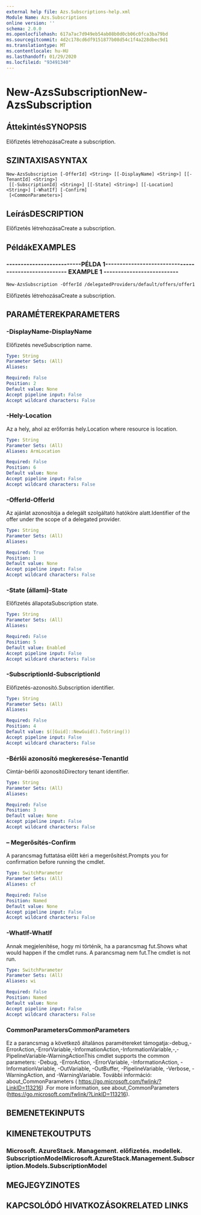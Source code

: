 ```yaml
---
external help file: Azs.Subscriptions-help.xml
Module Name: Azs.Subscriptions
online version: ''
schema: 2.0.0
ms.openlocfilehash: 617a7ac7d949eb54ab08b0d0cb06c0fca3ba79bd
ms.sourcegitcommit: 4d2c178cd6df9151877b08d54c1f4a228dbec9d1
ms.translationtype: MT
ms.contentlocale: hu-HU
ms.lasthandoff: 01/29/2020
ms.locfileid: "93491340"
---
```

# <span data-ttu-id="0dc2b-101">New-AzsSubscription</span><span class="sxs-lookup"><span data-stu-id="0dc2b-101">New-AzsSubscription</span></span>

## <span data-ttu-id="0dc2b-102">Áttekintés</span><span class="sxs-lookup"><span data-stu-id="0dc2b-102">SYNOPSIS</span></span>
<span data-ttu-id="0dc2b-103">Előfizetés létrehozása</span><span class="sxs-lookup"><span data-stu-id="0dc2b-103">Create a subscription.</span></span>

## <span data-ttu-id="0dc2b-104">SZINTAXISA</span><span class="sxs-lookup"><span data-stu-id="0dc2b-104">SYNTAX</span></span>

```
New-AzsSubscription [-OfferId] <String> [[-DisplayName] <String>] [[-TenantId] <String>]
 [[-SubscriptionId] <String>] [[-State] <String>] [[-Location] <String>] [-WhatIf] [-Confirm]
 [<CommonParameters>]
```

## <span data-ttu-id="0dc2b-105">Leírás</span><span class="sxs-lookup"><span data-stu-id="0dc2b-105">DESCRIPTION</span></span>
<span data-ttu-id="0dc2b-106">Előfizetés létrehozása</span><span class="sxs-lookup"><span data-stu-id="0dc2b-106">Create a subscription.</span></span>

## <span data-ttu-id="0dc2b-107">Példák</span><span class="sxs-lookup"><span data-stu-id="0dc2b-107">EXAMPLES</span></span>

### <span data-ttu-id="0dc2b-108">--------------------------PÉLDA 1--------------------------</span><span class="sxs-lookup"><span data-stu-id="0dc2b-108">-------------------------- EXAMPLE 1 --------------------------</span></span>
```
New-AzsSubscription -OfferId /delegatedProviders/default/offers/offer1
```

<span data-ttu-id="0dc2b-109">Előfizetés létrehozása</span><span class="sxs-lookup"><span data-stu-id="0dc2b-109">Create a subscription.</span></span>

## <span data-ttu-id="0dc2b-110">PARAMÉTEREK</span><span class="sxs-lookup"><span data-stu-id="0dc2b-110">PARAMETERS</span></span>

### <span data-ttu-id="0dc2b-111">-DisplayName</span><span class="sxs-lookup"><span data-stu-id="0dc2b-111">-DisplayName</span></span>
<span data-ttu-id="0dc2b-112">Előfizetés neve</span><span class="sxs-lookup"><span data-stu-id="0dc2b-112">Subscription name.</span></span>

```yaml
Type: String
Parameter Sets: (All)
Aliases: 

Required: False
Position: 2
Default value: None
Accept pipeline input: False
Accept wildcard characters: False
```

### <span data-ttu-id="0dc2b-113">-Hely</span><span class="sxs-lookup"><span data-stu-id="0dc2b-113">-Location</span></span>
<span data-ttu-id="0dc2b-114">Az a hely, ahol az erőforrás hely.</span><span class="sxs-lookup"><span data-stu-id="0dc2b-114">Location where resource is location.</span></span>

```yaml
Type: String
Parameter Sets: (All)
Aliases: ArmLocation

Required: False
Position: 6
Default value: None
Accept pipeline input: False
Accept wildcard characters: False
```

### <span data-ttu-id="0dc2b-115">-OfferId</span><span class="sxs-lookup"><span data-stu-id="0dc2b-115">-OfferId</span></span>
<span data-ttu-id="0dc2b-116">Az ajánlat azonosítója a delegált szolgáltató hatóköre alatt.</span><span class="sxs-lookup"><span data-stu-id="0dc2b-116">Identifier of the offer under the scope of a delegated provider.</span></span>

```yaml
Type: String
Parameter Sets: (All)
Aliases: 

Required: True
Position: 1
Default value: None
Accept pipeline input: False
Accept wildcard characters: False
```

### <span data-ttu-id="0dc2b-117">-State (állami)</span><span class="sxs-lookup"><span data-stu-id="0dc2b-117">-State</span></span>
<span data-ttu-id="0dc2b-118">Előfizetés állapota</span><span class="sxs-lookup"><span data-stu-id="0dc2b-118">Subscription state.</span></span>

```yaml
Type: String
Parameter Sets: (All)
Aliases: 

Required: False
Position: 5
Default value: Enabled
Accept pipeline input: False
Accept wildcard characters: False
```

### <span data-ttu-id="0dc2b-119">-SubscriptionId</span><span class="sxs-lookup"><span data-stu-id="0dc2b-119">-SubscriptionId</span></span>
<span data-ttu-id="0dc2b-120">Előfizetés-azonosító.</span><span class="sxs-lookup"><span data-stu-id="0dc2b-120">Subscription identifier.</span></span>

```yaml
Type: String
Parameter Sets: (All)
Aliases: 

Required: False
Position: 4
Default value: $([Guid]::NewGuid().ToString())
Accept pipeline input: False
Accept wildcard characters: False
```

### <span data-ttu-id="0dc2b-121">-Bérlői azonosító megkeresése</span><span class="sxs-lookup"><span data-stu-id="0dc2b-121">-TenantId</span></span>
<span data-ttu-id="0dc2b-122">Címtár-bérlői azonosító</span><span class="sxs-lookup"><span data-stu-id="0dc2b-122">Directory tenant identifier.</span></span>

```yaml
Type: String
Parameter Sets: (All)
Aliases: 

Required: False
Position: 3
Default value: None
Accept pipeline input: False
Accept wildcard characters: False
```

### <span data-ttu-id="0dc2b-123">– Megerősítés</span><span class="sxs-lookup"><span data-stu-id="0dc2b-123">-Confirm</span></span>
<span data-ttu-id="0dc2b-124">A parancsmag futtatása előtt kéri a megerősítést.</span><span class="sxs-lookup"><span data-stu-id="0dc2b-124">Prompts you for confirmation before running the cmdlet.</span></span>

```yaml
Type: SwitchParameter
Parameter Sets: (All)
Aliases: cf

Required: False
Position: Named
Default value: None
Accept pipeline input: False
Accept wildcard characters: False
```

### <span data-ttu-id="0dc2b-125">-WhatIf</span><span class="sxs-lookup"><span data-stu-id="0dc2b-125">-WhatIf</span></span>
<span data-ttu-id="0dc2b-126">Annak megjelenítése, hogy mi történik, ha a parancsmag fut.</span><span class="sxs-lookup"><span data-stu-id="0dc2b-126">Shows what would happen if the cmdlet runs.</span></span>
<span data-ttu-id="0dc2b-127">A parancsmag nem fut.</span><span class="sxs-lookup"><span data-stu-id="0dc2b-127">The cmdlet is not run.</span></span>

```yaml
Type: SwitchParameter
Parameter Sets: (All)
Aliases: wi

Required: False
Position: Named
Default value: None
Accept pipeline input: False
Accept wildcard characters: False
```

### <span data-ttu-id="0dc2b-128">CommonParameters</span><span class="sxs-lookup"><span data-stu-id="0dc2b-128">CommonParameters</span></span>
<span data-ttu-id="0dc2b-129">Ez a parancsmag a következő általános paramétereket támogatja:-debug,-ErrorAction,-ErrorVariable,-InformationAction,-InformationVariable,-,-PipelineVariable-WarningAction</span><span class="sxs-lookup"><span data-stu-id="0dc2b-129">This cmdlet supports the common parameters: -Debug, -ErrorAction, -ErrorVariable, -InformationAction, -InformationVariable, -OutVariable, -OutBuffer, -PipelineVariable, -Verbose, -WarningAction, and -WarningVariable.</span></span> <span data-ttu-id="0dc2b-130">További információ: about_CommonParameters ( https://go.microsoft.com/fwlink/?LinkID=113216) .</span><span class="sxs-lookup"><span data-stu-id="0dc2b-130">For more information, see about_CommonParameters (https://go.microsoft.com/fwlink/?LinkID=113216).</span></span>

## <span data-ttu-id="0dc2b-131">BEMENETEK</span><span class="sxs-lookup"><span data-stu-id="0dc2b-131">INPUTS</span></span>

## <span data-ttu-id="0dc2b-132">KIMENETEK</span><span class="sxs-lookup"><span data-stu-id="0dc2b-132">OUTPUTS</span></span>

### <span data-ttu-id="0dc2b-133">Microsoft. AzureStack. Management. előfizetés. modellek. SubscriptionModel</span><span class="sxs-lookup"><span data-stu-id="0dc2b-133">Microsoft.AzureStack.Management.Subscription.Models.SubscriptionModel</span></span>

## <span data-ttu-id="0dc2b-134">MEGJEGYZI</span><span class="sxs-lookup"><span data-stu-id="0dc2b-134">NOTES</span></span>

## <span data-ttu-id="0dc2b-135">KAPCSOLÓDÓ HIVATKOZÁSOK</span><span class="sxs-lookup"><span data-stu-id="0dc2b-135">RELATED LINKS</span></span>

